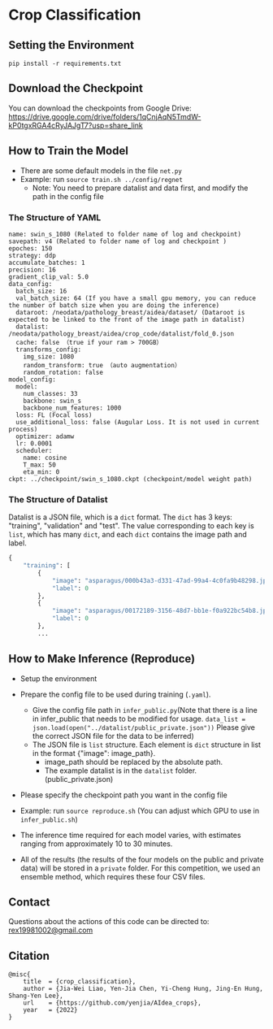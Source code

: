 # Crop Classification

## Setting the Environment
```
pip install -r requirements.txt
```

## Download the Checkpoint 
You can download the checkpoints from Google Drive: https://drive.google.com/drive/folders/1qCnjAqN5TmdW-kP0tgxRGA4cRyJAJgT7?usp=share_link

## How to Train the Model
* There are some default models in the file `net.py`
* Example: run `source train.sh ../config/regnet`
  * Note: You need to prepare datalist and  data first, and modify the path in the config file


### The Structure of YAML
```
name: swin_s_1080 (Related to folder name of log and checkpoint)
savepath: v4 (Related to folder name of log and checkpoint )
epoches: 150
strategy: ddp
accumulate_batches: 1
precision: 16
gradient_clip_val: 5.0
data_config:
  batch_size: 16
  val_batch_size: 64 (If you have a small gpu memory, you can reduce the number of batch size when you are doing the inference)
  dataroot: /neodata/pathology_breast/aidea/dataset/ (Dataroot is expected to be linked to the front of the image path in datalist)
  datalist: /neodata/pathology_breast/aidea/crop_code/datalist/fold_0.json
  cache: false （true if your ram > 700GB）
  transforms_config:
    img_size: 1080
    random_transform: true （auto augmentation）
    random_rotation: false
model_config:
  model:
    num_classes: 33
    backbone: swin_s
    backbone_num_features: 1000
  loss: FL (Focal loss)
  use_additional_loss: false (Augular Loss. It is not used in current process)
  optimizer: adamw
  lr: 0.0001
  scheduler:
    name: cosine
    T_max: 50
    eta_min: 0
ckpt: ../checkpoint/swin_s_1080.ckpt (checkpoint/model weight path)
```
### The Structure of Datalist
Datalist is a JSON file, which is a `dict` format. The `dict` has 3 keys: "training", "validation" and "test". The value corresponding to each key is `list`, which has many `dict`, and each `dict` contains the image path and label.
```python
{
    "training": [
        {
            "image": "asparagus/000b43a3-d331-47ad-99a4-4c0fa9b48298.jpg",
            "label": 0
        },
        {
            "image": "asparagus/00172189-3156-48d7-bb1e-f0a922bc54b8.jpg",
            "label": 0
        },
        ...
```

## How to Make Inference (Reproduce)
* Setup the environment

* Prepare the config file to be used during training (`.yaml`).
  * Give the config file path in `infer_public.py`(Note that there is a line in infer_public that needs to be modified for usage. `data_list = json.load(open("../datalist/public_private.json"))` Please give the correct JSON file for the data to be inferred)
  * The JSON file is `list` structure. Each element is `dict` structure in list in the format {"image": image_path}.
    * image_path should be replaced by the absolute path.
    * The example datalist is in the `datalist` folder. (public_private.json)
* Please specify the checkpoint path you want in the config file
* Example: run `source reproduce.sh` (You can adjust which GPU to use in `infer_public.sh`)
* The inference time required for each model varies, with estimates ranging from approximately 10 to 30 minutes.
* All of the results (the results of the four models on the public and private data) will be stored in a `private` folder. For this competition, we used an ensemble method, which requires these four CSV files.  

## Contact
Questions about the actions of this code can be directed to: rex19981002@gmail.com

## Citation
```
@misc{
    title  = {crop_classification},
    author = {Jia-Wei Liao, Yen-Jia Chen, Yi-Cheng Hung, Jing-En Hung, Shang-Yen Lee},
    url    = {https://github.com/yenjia/AIdea_crops},
    year   = {2022}
}
```